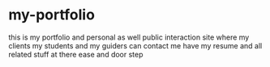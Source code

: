 # my-portfolio
this is my portfolio and personal as well public interaction site where my clients my students and my guiders can contact me have my resume and all related stuff at there ease and door step
